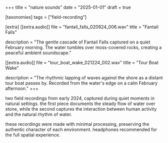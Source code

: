 +++
title = "nature sounds"
date = "2025-01-01"
draft = true

[taxonomies]
tags = ["field-recording"]



[extra]
[[extra.audio]]
file = "fantail_falls_020924_006.wav"
title = "Fantail Falls"

description = "The gentle cascade of Fantail Falls captured on a quiet February morning. The water tumbles over moss-covered rocks, creating a peaceful ambient soundscape."

[[extra.audio]]
file = "tour_boat_wake_021224_002.wav"
title = "Tour Boat Wake"

description = "The rhythmic lapping of waves against the shore as a distant tour boat passes by. Recorded from the water's edge on a calm February afternoon."
+++

two field recordings from early 2024, captured during quiet moments in natural settings. the first piece documents the steady flow of water over stone, while the second captures the interaction between human activity and the natural rhythm of water.

these recordings were made with minimal processing, preserving the authentic character of each environment. headphones recommended for the full spatial experience.

